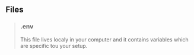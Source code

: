 ## Files

> ### **.env**
> This file lives localy in your computer and it contains variables which are specific tou your setup.
>
>>
>>
>>
>>
>> 

